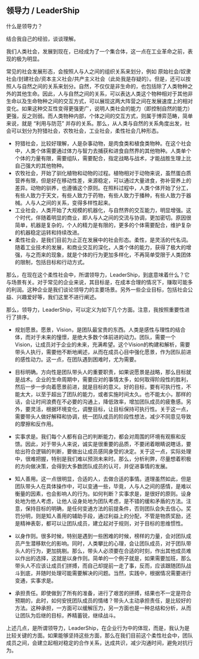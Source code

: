 
## 领导力 / LeaderShip

什么是领导力？

结合我自己的经验，谈谈理解。

我们人类社会，发展到现在，已经成为了一个集合体，这一点在工业革命之前，表现的极为明显。

常见的社会发展形态，会按照人与人之间的组织关系来划分，例如 原始社会/奴隶社会/封建社会/资本主义社会/共产主义社会（此处我是存疑的）。但是，还可以按照人与自然之间的关系来划分。自然，不仅仅是非生命的，也包括除了人类物种之外的其他生命。因此，人与自然之间的关系，可以表达人类这个物种相对于其他非生命以及生命物种之间的交互方式，可以展现这两大阵营之间在发展速度上的相对变化。如果这种交互性变得更强更广，说明人类社会的能力（即控制自然的能力）更强，反之则弱。而人类物种内部，个体之间的交互方式，则属于博弈范畴，简单来说，就是 “利用与防范” 并存的关系。那么，从人类与自然的关系角度出发，社会可以划分为狩猎社会，农牧社会，工业社会，柔性社会几种形态。
* 狩猎社会，比较好理解，人是杂事动物，是肉食类和植食类物种。在这个社会中，人类个体需要通过体力与智力去捕获和进食自然界的其他物种。人类单个个体的力量有限，需要组队，需要配合，指定战略与战术，才能战胜生理上比自己强大的其他物种。
* 农牧社会，开始了驯化植物和动物的过程。植物相对于动物来说，虽然蛋白质营养有限，但是好在移动性差，来源稳定，可以通过大量进食，弥补营养上的差异。动物的驯养，也遵循这个原则。在照料过程中，人类个体开始了分工，有些人致力于天文，有些人致力于药物，有些人致力于播种，有些人致力于器械。人与人之间的关系，变得多样性起来。
* 工业社会，人类开始了大规模的机器化，与自然界的交互能力，明显增强。这个时代，伴随着明显的商业，即人与人之间的交流与协调，更加密切。原因很简单，机器是复杂的，个人的精力是有限的，更多的个体需要配合，维护复杂的机器稳定运转和持续改进。
* 柔性社会，是我们目前为止正在发展中的社会形态。柔性，是灵活的代名词。随着工业技术的发展，和商业交互的深化，人类个体的能力，获得了极大的增强，与之而来的现象，就是个体的行为更加多样化，不再简单受限于人类团体的限制，包括目标和行动方式。

那么，在现在这个柔性社会中，所谓领导力，LeaderShip，到底意味着什么？它与场景有关。对于常见的企业来说，其目标是，在成本合理的情况下，赚取可能多的利润。这种企业是我们谈论领导力的主要场景。另外一些企业目标，包括社会公益、兴趣爱好等，我们这里不进行阐述。

那么，领导力，LeaderShip，可以定义为如下几个方面。注意，我按照重要性进行了排序。

* 规划愿景。愿景，Vision，是团队最宝贵的东西。人类是感性与理性的结合体，而对于未来的憧憬，是绝大多数个体前进的动力。团队，需要一个Vision，让成员对于企业的未来，充满希望。这个Vision的构建和解析，需要带头人执行，需要他不断地阐述，从而在成员心目中强化愿景，作为团队前进的感性动力。这一点，在团队遇到困难时，尤为需要。

* 目标明确。方向性是团队带头人的重要职责，如果说愿景是战略，那么目标就是战术。企业的生命周期中，需要应对的事情太多，如何取得阶段性的胜利，然后一步一步向着愿景前进，就是目标的意义。好的目标，要有可执行性，不能太大，以至于超出了团队的能力，或者实施时间太久。也不能太小，那样的话，会让时间浪费在不必要的沟通上，降低效率，增加团队成员的疲惫感。另外，要灵活，根据环境变化，调整目标，让目标保持可执行性。关于这一点，需要带头人做好解释和协调，统一团队成员的阶段性想法，减少不同意见导致的摩擦和反作用。

* 实事求是。我们每个人都有自己的判断能力，都会对周围的环境有观察和反馈。因此，对于带头人来说，诚实是很重要的品质，不要闭着眼睛说瞎话，要给出符合逻辑的判断，要做出让成员感同身受的决定。关于这一点，实际处理中，很难把握，特别是我们难以预测未来时。那么，分析利弊，尽量想着积极的方向做决策，会得到大多数团队成员的认可，并促进事情的发展。

* 知人善用。这一点很明显，合适的人，去做合适的事情。道理虽然如此，但是团队带头人在具体操作中，可以变通一些，毕竟，人与人之间的感情，是难以衡量的因素，也会影响人的行为。如何判断？实事求是，是很好的原则。设身处地为他人考虑，让他人设身处地为团队考虑，是不错的缓和矛盾的方法。注意，保持目标的明确，是任何变通方法的前提条件，否则团队会失去信心。奖罚分明，则是知人善用的辅助手段，通过利益上的分配，不管是物质奖励，还是精神表彰，都可以让团队成员，建立起对于规则，对于目标的思维惯性。

* 以身作则。很多时候，特别是遇到一些困难的时候，榜样的力量，会对团队成员产生潜移默化的影响。同时，人类攀比的心理，会让团队成员，对于团队带头人的行为，更加挑剔。那么，带头人必须要在合适的时刻，作出其他成员难以作出的选择，这就是以身作则。简单的一个例子就是，如果需要加班，那么带头人不应该让成员们拼搏，而自己却提前一走了事，反而，应该跟随团队战斗到底，并随时处理可能需要解决的问题。当然，实践中，根据情况需要进行变通，实事求是。

* 承担责任。即使做到了所有的准备，进行了艰苦的拼搏，结果也不一定是符合预期的，此时，如何安抚团队成员的情绪？带头人主动承担责任，是比较好的方法。这种承担，一方面可以缓解压力，另一方面也是一种总结和分析，从而让团队为后继的目标，养精蓄锐，继续战斗。

上述几点，是所谓领导力，LeaderShip，在企业行为中的体现，而是，我认为是比较关键的方面。如果能够坚持这些方面，那么在我们目前这个柔性社会中，团队成员之间，会建立起相对稳定的合作关系，达成共识，减少沟通时间，避免对抗行为。




